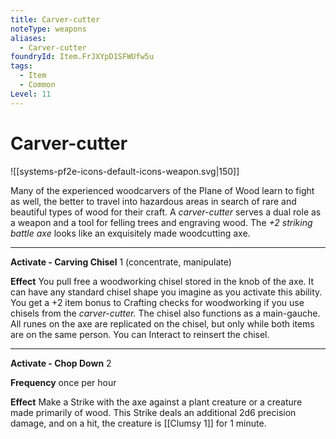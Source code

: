 ```yaml
---
title: Carver-cutter
noteType: weapons
aliases:
  - Carver-cutter
foundryId: Item.FrJXYpD1SFWUfw5u
tags:
  - Item
  - Common
Level: 11
---
```


# Carver-cutter
![[systems-pf2e-icons-default-icons-weapon.svg|150]]

Many of the experienced woodcarvers of the Plane of Wood learn to fight as well, the better to travel into hazardous areas in search of rare and beautiful types of wood for their craft. A _carver-cutter_ serves a dual role as a weapon and a tool for felling trees and engraving wood. The _+2 striking battle axe_ looks like an exquisitely made woodcutting axe.

* * *

**Activate - Carving Chisel** 1 (concentrate, manipulate)

**Effect** You pull free a woodworking chisel stored in the knob of the axe. It can have any standard chisel shape you imagine as you activate this ability. You get a +2 item bonus to Crafting checks for woodworking if you use chisels from the _carver-cutter._ The chisel also functions as a main-gauche. All runes on the axe are replicated on the chisel, but only while both items are on the same person. You can Interact to reinsert the chisel.

* * *

**Activate - Chop Down** 2

**Frequency** once per hour

**Effect** Make a Strike with the axe against a plant creature or a creature made primarily of wood. This Strike deals an additional 2d6 precision damage, and on a hit, the creature is [[Clumsy 1]] for 1 minute.

